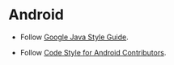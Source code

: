 # Android

* Follow [Google Java Style Guide](https://google.github.io/styleguide/javaguide.html).

* Follow [Code Style for Android Contributors](https://source.android.com/source/code-style.html).

  ​